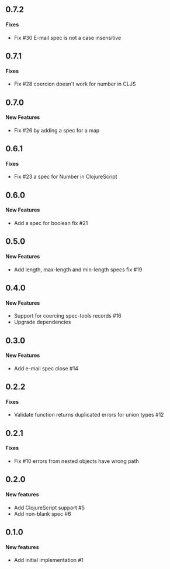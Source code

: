 ## 0.7.2

#### Fixes

 - Fix #30 E-mail spec is not a case insensitive

## 0.7.1

#### Fixes

 - Fix #28 coercion doesn't work for number in CLJS

## 0.7.0

#### New Features

 - Fix #26 by adding a spec for a map

## 0.6.1

#### Fixes

 - Fix #23 a spec for Number in ClojureScript

## 0.6.0

#### New Features

 - Add a spec for boolean fix #21

## 0.5.0

#### New Features

 - Add length, max-length and min-length specs fix #19

## 0.4.0

#### New Features

 - Support for coercing spec-tools records #16
 - Upgrade dependencies

## 0.3.0

#### New Features

 - Add e-mail spec close #14

## 0.2.2

#### Fixes

  - Validate function returns duplicated errors for union types #12

## 0.2.1

#### Fixes

  - Fix #10 errors from nested objects have wrong path

## 0.2.0

#### New features

 - Add ClojureScript support #5
 - Add non-blank spec #6

## 0.1.0

#### New features

 - Add initial implementation #1
